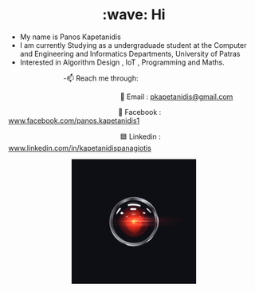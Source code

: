 <h1 style="text-align:center;"> :wave: Hi</h1>

<p align="center">


* My name is Panos Kapetanidis <br>
* I am currently Studying as a undergraduade student at the Computer and Engineering and Informatics Departments, University of Patras<br>
* Interested in Algorithm Design , IoT , Programming and Maths. <br>
 </p>

&nbsp; &nbsp; &nbsp; &nbsp;&nbsp; &nbsp; &nbsp; &nbsp; &nbsp; &nbsp; &nbsp; &nbsp;&nbsp;&nbsp;&nbsp;&nbsp;&nbsp;&nbsp;-📫 Reach me through: <br>

&nbsp; &nbsp; &nbsp; &nbsp;&nbsp; &nbsp; &nbsp; &nbsp; &nbsp; &nbsp; &nbsp; &nbsp;&nbsp;&nbsp;&nbsp;&nbsp;&nbsp;&nbsp;&nbsp; &nbsp; &nbsp; &nbsp;&nbsp; &nbsp; &nbsp; &nbsp; &nbsp; &nbsp; &nbsp; &nbsp;&nbsp;&nbsp;&nbsp;&nbsp;&nbsp;&nbsp;  :email:  Email : pkapetanidis@gmail.com <br>

&nbsp; &nbsp; &nbsp; &nbsp;&nbsp; &nbsp; &nbsp; &nbsp; &nbsp; &nbsp; &nbsp; &nbsp;&nbsp;&nbsp;&nbsp;&nbsp;&nbsp;&nbsp;&nbsp; &nbsp; &nbsp; &nbsp;&nbsp; &nbsp; &nbsp; &nbsp; &nbsp; &nbsp; &nbsp; &nbsp;&nbsp;&nbsp;&nbsp;&nbsp;&nbsp;&nbsp;:large_blue_circle: Facebook : www.facebook.com/panos.kapetanidis1 <br>
   
&nbsp; &nbsp; &nbsp; &nbsp;&nbsp; &nbsp; &nbsp; &nbsp; &nbsp; &nbsp; &nbsp; &nbsp;&nbsp;&nbsp;&nbsp;&nbsp;&nbsp;&nbsp;&nbsp; &nbsp; &nbsp; &nbsp;&nbsp; &nbsp; &nbsp; &nbsp; &nbsp; &nbsp; &nbsp; &nbsp;&nbsp;&nbsp;&nbsp;&nbsp;&nbsp;&nbsp; :blue_square: Linkedin : www.linkedin.com/in/kapetanidispanagiotis <br>
    
<p align="center">
<a href="LINK_TO_REPO">
  <img src="https://github.com/CaptainAlready/CaptainAlready/blob/main/aIlJMZc.gif" alt="Gif" width="250" height="250">
</a>
  </p>
